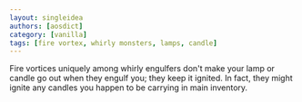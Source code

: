 ```yaml
---
layout: singleidea
authors: [aosdict]
category: [vanilla]
tags: [fire vortex, whirly monsters, lamps, candle]
---
```

Fire vortices uniquely among whirly engulfers don't make your lamp or candle go out when they engulf you; they keep it ignited. In fact, they might ignite any candles you happen to be carrying in main inventory.

